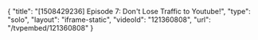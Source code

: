 {
    "title": "[1508429236] Episode 7: Don't Lose Traffic to Youtube!",
    "type": "solo",
    "layout": "iframe-static",
    "videoId": "121360808",
    "url": "\/tvpembed\/121360808"
}